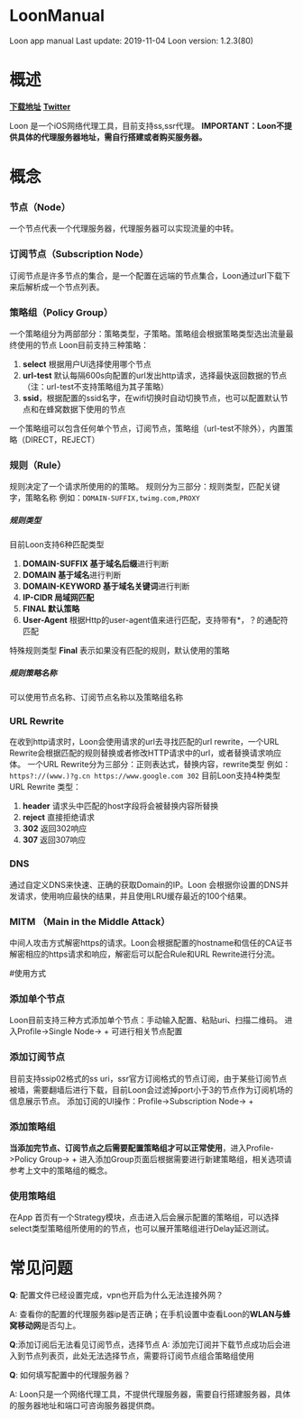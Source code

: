 # LoonManual
Loon app manual
Last update: 2019-11-04
Loon version: 1.2.3(80)

# 概述
**[下载地址](https://itunes.apple.com/in/app/id1373567447)**
**[Twitter](https://twitter.com/loon0x00)**

Loon 是一个iOS网络代理工具，目前支持ss,ssr代理。
**IMPORTANT：Loon不提供具体的代理服务器地址，需自行搭建或者购买服务器。**

# 概念
### 节点（Node）
一个节点代表一个代理服务器，代理服务器可以实现流量的中转。
### 订阅节点（Subscription Node）
订阅节点是许多节点的集合，是一个配置在远端的节点集合，Loon通过url下载下来后解析成一个节点列表。
### 策略组（Policy Group）
一个策略组分为两部部分：策略类型，子策略。策略组会根据策略类型选出流量最终使用的节点
Loon目前支持三种策略：
1. **select** 根据用户UI选择使用哪个节点
2. **url-test** 默认每隔600s向配置的url发出http请求，选择最快返回数据的节点（注：url-test不支持策略组为其子策略）
3. **ssid**，根据配置的ssid名字，在wifi切换时自动切换节点，也可以配置默认节点和在蜂窝数据下使用的节点

一个策略组可以包含任何单个节点，订阅节点，策略组（url-test不除外），内置策略（DIRECT，REJECT）
### 规则（Rule）
规则决定了一个请求所使用的的策略。
规则分为三部分：规则类型，匹配关键字，策略名称
例如：`DOMAIN-SUFFIX,twimg.com,PROXY`
##### 规则类型
目前Loon支持6种匹配类型
1. **DOMAIN-SUFFIX 基于域名后缀**进行判断
2. **DOMAIN 基于域名**进行判断
3. **DOMAIN-KEYWORD 基于域名关键词**进行判断
4. **IP-CIDR 局域网匹配**
5. **FINAL 默认策略**
6. **User-Agent** 根据Http的user-agent值来进行匹配，支持带有*，？的通配符匹配

特殊规则类型 **Final**
表示如果没有匹配的规则，默认使用的策略
##### 规则策略名称
可以使用节点名称、订阅节点名称以及策略组名称

### URL Rewrite
在收到http请求时，Loon会使用请求的url去寻找匹配的url rewrite，一个URL Rewrite会根据匹配的规则替换或者修改HTTP请求中的url，或者替换请求响应体。
一个URL Rewrite分为三部分：正则表达式，替换内容，rewrite类型
例如：`https?://(www.)?g.cn https://www.google.com 302`
目前Loon支持4种类型URL Rewrite 类型：
1. **header** 请求头中匹配的host字段将会被替换内容所替换
2. **reject** 直接拒绝请求
3. **302** 返回302响应
4. **307** 返回307响应

### DNS
通过自定义DNS来快速、正确的获取Domain的IP。Loon 会根据你设置的DNS并发请求，使用响应最快的结果，并且使用LRU缓存最近的100个结果。

### MITM （Main in the Middle Attack）
中间人攻击方式解密https的请求。Loon会根据配置的hostname和信任的CA证书解密相应的https请求和响应，解密后可以配合Rule和URL Rewrite进行分流。

#使用方式
### 添加单个节点
Loon目前支持三种方式添加单个节点：手动输入配置、粘贴uri、扫描二维码。
进入Profile->Single Node-> +  可进行相关节点配置
### 添加订阅节点
目前支持ssip02格式的ss uri，ssr官方订阅格式的节点订阅，由于某些订阅节点被墙，需要翻墙后进行下载，目前Loon会过滤掉port小于3的节点作为订阅机场的信息展示节点。
添加订阅的UI操作：Profile->Subscription Node-> +
### 添加策略组
**当添加完节点、订阅节点之后需要配置策略组才可以正常使用**，进入Profile->Policy Group-> + 进入添加Group页面后根据需要进行新建策略组，相关选项请参考上文中的策略组的概念。
### 使用策略组
在App 首页有一个Strategy模块，点击进入后会展示配置的策略组，可以选择select类型策略组所使用的的节点，也可以展开策略组进行Delay延迟测试。

# 常见问题
**Q**: 配置文件已经设置完成，vpn也开启为什么无法连接外网？

A: 查看你的配置的代理服务器ip是否正确；在手机设置中查看Loon的**WLAN与蜂窝移动网**是否勾上。

**Q**:添加订阅后无法看见订阅节点，选择节点
A:  添加完订阅并下载节点成功后会进入到节点列表页，此处无法选择节点，需要将订阅节点组合策略组使用

**Q**: 如何填写配置中的代理服务器？

A: Loon只是一个网络代理工具，不提供代理服务器，需要自行搭建服务器，具体的服务器地址和端口可咨询服务器提供商。

